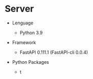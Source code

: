# Server

* Lenguage
    * Python 3.9

* Framework
    * FastAPI 0.111.1 (FastAPI-cli 0.0.4)

* Python Packages
    * t
